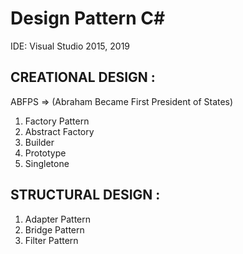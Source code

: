 # Design Pattern C#

IDE: Visual Studio 2015, 2019

CREATIONAL DESIGN :
----------------------
ABFPS => (Abraham Became First President of States) 

1. Factory Pattern
2. Abstract Factory
3. Builder
4. Prototype
5. Singletone

STRUCTURAL DESIGN :
----------------------

1. Adapter Pattern
2. Bridge Pattern
3. Filter Pattern
